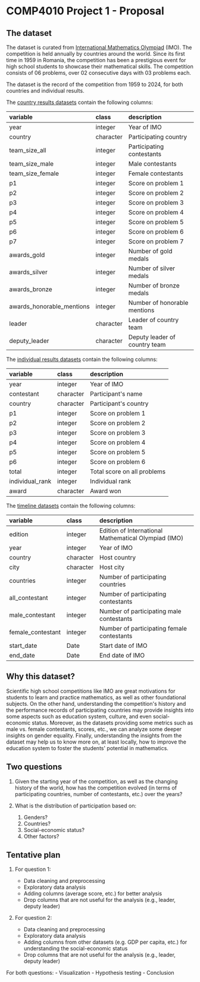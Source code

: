 # COMP4010 Project 1 - Proposal 

## The dataset 

The dataset is curated from [International Mathematics Olympiad](https://www.imo-official.org/) (IMO). The competition is held annually by countries around the world. Since its first time in 1959 in Romania, the competition has been a prestigious event for high school students to showcase their mathematical skills. The competition consists of 06 problems, over 02 consecutive days with 03 problems each. 

The dataset is the record of the competition from 1959 to 2024, for both countries and individual results. 

The [country results datasets](./datasets/country_results_df.csv) contain the following columns: 

|variable                  |class     |description                           |
|:-------------------------|:---------|:-------------------------------------|
|year                      |integer   |Year of IMO |
|country                   |character |Participating country |
|team_size_all             |integer   |Participating contestants |
|team_size_male            |integer   |Male contestants |
|team_size_female          |integer   |Female contestants|
|p1                        |integer   |Score on problem 1 |
|p2                        |integer   |Score on problem 2 |
|p3                        |integer   |Score on problem 3 |
|p4                        |integer   |Score on problem 4 |
|p5                        |integer   |Score on problem 5 |
|p6                        |integer   |Score on problem 6 |
|p7                        |integer   |Score on problem 7 |
|awards_gold               |integer   |Number of gold medals |
|awards_silver             |integer   |Number of silver medals |
|awards_bronze             |integer   |Number of bronze medals |
|awards_honorable_mentions |integer   |Number of honorable mentions |
|leader                    |character |Leader of country team |
|deputy_leader             |character |Deputy leader of country team |


The [individual results datasets](./datasets/individual_results_df.csv) contain the following columns:

|variable        |class     |description                           |
|:---------------|:---------|:-------------------------------------|
|year            |integer   |Year of IMO  |
|contestant      |character |Participant's name |
|country         |character |Participant's country |
|p1              |integer   |Score on problem 1 |
|p2              |integer   |Score on problem 2 |
|p3              |integer   |Score on problem 3 |
|p4              |integer   |Score on problem 4 |
|p5              |integer   |Score on problem 5 |
|p6              |integer   |Score on problem 6 |
|total           |integer   |Total score on all problems |
|individual_rank |integer   |Individual rank |
|award           |character |Award won |

The [timeline datasets](./datasets/timeline_df.csv) contain the following columns:

|variable          |class     |description                           |
|:-----------------|:---------|:-------------------------------------|
|edition           |integer   |Edition of International Mathematical Olympiad (IMO) |
|year              |integer   |Year of IMO |
|country           |character |Host country |
|city              |character |Host city |
|countries         |integer   |Number of participating countries|
|all_contestant    |integer   |Number of participating contestants|
|male_contestant   |integer   |Number of participating male contestants |
|female_contestant |integer   |Number of participating female contestants |
|start_date        |Date      |Start date of IMO |
|end_date          |Date      |End date of IMO |

## Why this dataset?

Scientific high school competitions like IMO are great motivations for students to learn and practice mathematics, as well as other foundational subjects. On the other hand, understanding the competition's history and the performance records of participating countries may provide insights into some aspects such as education system, culture, and even social-economic status. Moreover, as the datasets providing some metrics such as male vs. female contestants, scores, etc., we can analyze some deeper insights on gender equality. Finally, understanding the insights from the dataset may help us to know more on, at least locally, how to improve the education system to foster the students' potential in mathematics.

## Two questions 

1. Given the starting year of the competition, as well as the changing history of the world, how has the competition evolved (in terms of participating countries, number of contestants, etc.) over the years? 

2. What is the distribution of participation based on:
   1. Genders?
   2. Countries?
   3. Social-economic status?
   4. Other factors?

## Tentative plan

1. For question 1: 
    - Data cleaning and preprocessing
    - Exploratory data analysis
    - Adding columns (average score, etc.) for better analysis
    - Drop columns that are not useful for the analysis (e.g., leader, deputy leader)

2. For question 2: 
    - Data cleaning and preprocessing
    - Exploratory data analysis
    - Adding columns from other datasets (e.g. GDP per capita, etc.) for understanding the social-economic status
    - Drop columns that are not useful for the analysis (e.g., leader, deputy leader)

For both questions:
    - Visualization
    - Hypothesis testing
    - Conclusion
